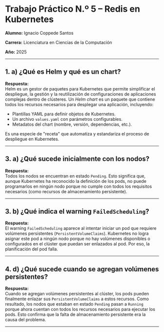 # Trabajo Práctico N.º 5 – Redis en Kubernetes 
**Alumno:** Ignacio Coppede Santos

**Carrera:** Licenciatura en Ciencias de la Computación   

**Año:** 2025  

---

## 1. a) ¿Qué es Helm y qué es un chart?

**Respuesta:**  
Helm es un gestor de paquetes para Kubernetes que permite simplificar el despliegue, la gestión y la reutilización de configuraciones de aplicaciones complejas dentro de clústeres. Un *Helm chart* es un paquete que contiene todos los recursos necesarios para desplegar una aplicación, incluyendo:  
- Plantillas YAML para definir objetos de Kubernetes.  
- Un archivo `values.yaml` con parámetros configurables.  
- Metadatos del chart (nombre, versión, dependencias, etc.).

Es una especie de "receta" que automatiza y estandariza el proceso de despliegue en Kubernetes.

---

## 3. a) ¿Qué sucede inicialmente con los nodos?

**Respuesta:**  
Todos los nodos se encuentran en estado `Pending`. Esto significa que, aunque Kubernetes ha reconocido la definición de los pods, no puede programarlos en ningún nodo porque no cumple con todos los requisitos necesarios (como recursos de almacenamiento persistente).

---

## 3. b) ¿Qué indica el warning `FailedScheduling`?

**Respuesta:**  
El warning `FailedScheduling` aparece al intentar iniciar un pod que requiere volúmenes persistentes (`PersistentVolumeClaims`). Kubernetes no logra asignar este pod a ningún nodo porque no hay volúmenes disponibles o configurados en el clúster que puedan ser enlazados al pod. Por eso, la planificación del pod falla.

---

## 4. d) ¿Qué sucede cuando se agregan volúmenes persistentes?

**Respuesta:**  
Cuando se agregan volúmenes persistentes al clúster, los pods pueden finalmente enlazar sus `PersistentVolumeClaims` a estos recursos. Como resultado, los nodos que estaban en estado `Pending` pasan a `Running` porque ahora cuentan con todos los recursos necesarios para ejecutar los pods. Esto confirma que la falta de almacenamiento persistente era la causa del problema.

---

